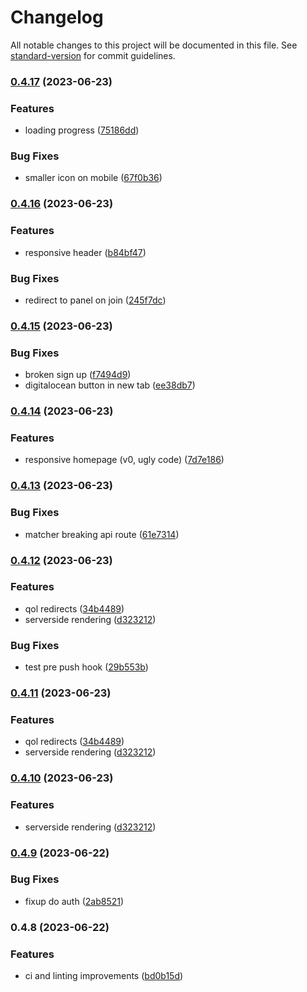 # Changelog

All notable changes to this project will be documented in this file. See [standard-version](https://github.com/conventional-changelog/standard-version) for commit guidelines.

### [0.4.17](https://github.com/Foundry-Metalworks/metalworks-client/compare/v0.4.16...v0.4.17) (2023-06-23)


### Features

* loading progress ([75186dd](https://github.com/Foundry-Metalworks/metalworks-client/commit/75186dd3394adc9b2afe32f6d0c8a34e536df6cf))


### Bug Fixes

* smaller icon on mobile ([67f0b36](https://github.com/Foundry-Metalworks/metalworks-client/commit/67f0b36e45a296b976e7922bde7ffcff12038e01))

### [0.4.16](https://github.com/Foundry-Metalworks/metalworks-client/compare/v0.4.15...v0.4.16) (2023-06-23)


### Features

* responsive header ([b84bf47](https://github.com/Foundry-Metalworks/metalworks-client/commit/b84bf4745ff0f7071f0db4106662a0b9c34a8d66))


### Bug Fixes

* redirect to panel on join ([245f7dc](https://github.com/Foundry-Metalworks/metalworks-client/commit/245f7dcfe94b9211026ca1019b95471061f158aa))

### [0.4.15](https://github.com/Foundry-Metalworks/metalworks-client/compare/v0.4.14...v0.4.15) (2023-06-23)


### Bug Fixes

* broken sign up ([f7494d9](https://github.com/Foundry-Metalworks/metalworks-client/commit/f7494d95c7de448b811870663826521494665772))
* digitalocean button in new tab ([ee38db7](https://github.com/Foundry-Metalworks/metalworks-client/commit/ee38db7dc2a914a3877495a7a65ff505de1896cd))

### [0.4.14](https://github.com/Foundry-Metalworks/metalworks-client/compare/v0.4.13...v0.4.14) (2023-06-23)


### Features

*  responsive homepage (v0, ugly code) ([7d7e186](https://github.com/Foundry-Metalworks/metalworks-client/commit/7d7e18654809faf1e47a136ccf6507e244ed91aa))

### [0.4.13](https://github.com/Foundry-Metalworks/metalworks-client/compare/v0.4.12...v0.4.13) (2023-06-23)


### Bug Fixes

* matcher breaking api route ([61e7314](https://github.com/Foundry-Metalworks/metalworks-client/commit/61e73143109773725ec759596a90ede5af316716))

### [0.4.12](https://github.com/Foundry-Metalworks/metalworks-client/compare/v0.4.9...v0.4.12) (2023-06-23)


### Features

* qol redirects ([34b4489](https://github.com/Foundry-Metalworks/metalworks-client/commit/34b448990989e1e23c6db46ce105a7fad15dd91a))
* serverside rendering ([d323212](https://github.com/Foundry-Metalworks/metalworks-client/commit/d3232122c6498731ef95c99aecc3e958efa954ed))


### Bug Fixes

* test pre push hook ([29b553b](https://github.com/Foundry-Metalworks/metalworks-client/commit/29b553b529fc34eba0c753e00eca2e737527ffd1))

### [0.4.11](https://github.com/Foundry-Metalworks/metalworks-client/compare/v0.4.9...v0.4.11) (2023-06-23)


### Features

* qol redirects ([34b4489](https://github.com/Foundry-Metalworks/metalworks-client/commit/34b448990989e1e23c6db46ce105a7fad15dd91a))
* serverside rendering ([d323212](https://github.com/Foundry-Metalworks/metalworks-client/commit/d3232122c6498731ef95c99aecc3e958efa954ed))

### [0.4.10](https://github.com/Foundry-Metalworks/metalworks-client/compare/v0.4.9...v0.4.10) (2023-06-23)


### Features

* serverside rendering ([d323212](https://github.com/Foundry-Metalworks/metalworks-client/commit/d3232122c6498731ef95c99aecc3e958efa954ed))

### [0.4.9](https://github.com/Foundry-Metalworks/metalworks-client/compare/v0.4.8...v0.4.9) (2023-06-22)


### Bug Fixes

* fixup do auth ([2ab8521](https://github.com/Foundry-Metalworks/metalworks-client/commit/2ab852158472d56ad69cd8ae6e80715a01d69254))

### 0.4.8 (2023-06-22)


### Features

* ci and linting improvements ([bd0b15d](https://github.com/Foundry-Metalworks/metalworks-client/commit/bd0b15d7c847ed429a4a8b7b015cf9e53e7cd4c7))
